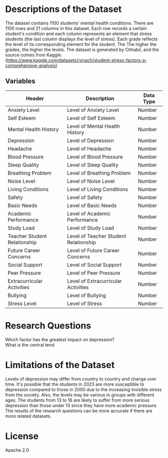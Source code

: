 # Descriptions of the Dataset
The dataset contains 1100 students' mental health conditions. There are 1100 rows and 21 columns in this dataset. Each row records a certain student's condition and each column represents an element that stress students (the last column displays the level of stress). Each grade reflects the level of its corresponding element for the student. The The higher the grades, the higher the levels. The dataset is generated by Chhabii, and the source comes from  Kaggle. (https://www.kaggle.com/datasets/rxnach/student-stress-factors-a-comprehensive-analysis) 
## Variables
| Header | Description | Data Type |
| ------ | ----------- | --------- |
| Anxiety Level | Level of Anxiety Level | Number |
| Self Esteem | Level of Self Esteem | Number |
| Mental Health History | Level of Mental Health History | Number |
| Depression | Level of Depression | Number |
| Headache | Level of Headache | Number |
| Blood Pressure | Level of Blood Pressure | Number |
| Sleep Quality | Level of Sleep Quality | Number |
| Breathing Problem | Level of Breathing Problem | Number |
| Noise Level | Level of Noise Level | Number |
| Living Conditions | Level of Living Conditions | Number |
| Safety | Level of Safety | Number |
| Basic Needs | Level of Basic Needs | Number |
| Academic Performance | Level of Academic Performance | Number |
| Study Load | Level of Study Load | Number |
| Teacher Student Relationship | Level of Teacher Student Relationship | Number |
| Future Career Concerns | Level of Future Career Concerns | Number |
| Social Support | Level of Social Support | Number |
| Peer Pressure | Level of Peer Pressure | Number |
| Extracurricular Activities | Level of Extracurricular Activities | Number |
| Bullying | Level of Bullying | Number |
| Stress Level | Level of Stress | Number |

# Research Questions
Which factor has the greatest impact on depression?<br>
What is the central tend
# Limitations of the Dataset
Levels of depression may differ from country to country and change over time. It's possible that the students in 2023 are more susceptible to depression compared to those in 2000 due to the increasing invisible stress from the society. Also, the levels may be various in groups with different ages. The students from 13 to 16 are likely to suffer from more serious depression than those under 13 since they have more academic pressure. The results of the research questions can be more accurate if there are more related datasets.

# License
Apache 2.0
